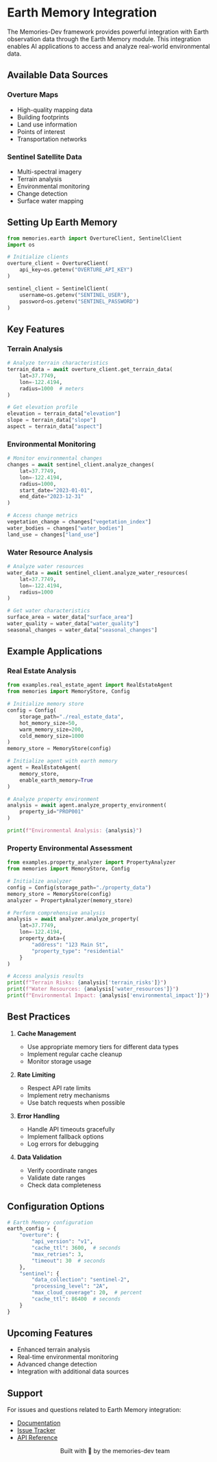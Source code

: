 # Earth Memory Integration

The Memories-Dev framework provides powerful integration with Earth observation data through the Earth Memory module. This integration enables AI applications to access and analyze real-world environmental data.

## Available Data Sources

### Overture Maps
- High-quality mapping data
- Building footprints
- Land use information
- Points of interest
- Transportation networks

### Sentinel Satellite Data
- Multi-spectral imagery
- Terrain analysis
- Environmental monitoring
- Change detection
- Surface water mapping

## Setting Up Earth Memory

```python
from memories.earth import OvertureClient, SentinelClient
import os

# Initialize clients
overture_client = OvertureClient(
    api_key=os.getenv("OVERTURE_API_KEY")
)

sentinel_client = SentinelClient(
    username=os.getenv("SENTINEL_USER"),
    password=os.getenv("SENTINEL_PASSWORD")
)
```

## Key Features

### Terrain Analysis
```python
# Analyze terrain characteristics
terrain_data = await overture_client.get_terrain_data(
    lat=37.7749,
    lon=-122.4194,
    radius=1000  # meters
)

# Get elevation profile
elevation = terrain_data["elevation"]
slope = terrain_data["slope"]
aspect = terrain_data["aspect"]
```

### Environmental Monitoring
```python
# Monitor environmental changes
changes = await sentinel_client.analyze_changes(
    lat=37.7749,
    lon=-122.4194,
    radius=1000,
    start_date="2023-01-01",
    end_date="2023-12-31"
)

# Access change metrics
vegetation_change = changes["vegetation_index"]
water_bodies = changes["water_bodies"]
land_use = changes["land_use"]
```

### Water Resource Analysis
```python
# Analyze water resources
water_data = await sentinel_client.analyze_water_resources(
    lat=37.7749,
    lon=-122.4194,
    radius=1000
)

# Get water characteristics
surface_area = water_data["surface_area"]
water_quality = water_data["water_quality"]
seasonal_changes = water_data["seasonal_changes"]
```

## Example Applications

### Real Estate Analysis
```python
from examples.real_estate_agent import RealEstateAgent
from memories import MemoryStore, Config

# Initialize memory store
config = Config(
    storage_path="./real_estate_data",
    hot_memory_size=50,
    warm_memory_size=200,
    cold_memory_size=1000
)
memory_store = MemoryStore(config)

# Initialize agent with earth memory
agent = RealEstateAgent(
    memory_store,
    enable_earth_memory=True
)

# Analyze property environment
analysis = await agent.analyze_property_environment(
    property_id="PROP001"
)

print(f"Environmental Analysis: {analysis}")
```

### Property Environmental Assessment
```python
from examples.property_analyzer import PropertyAnalyzer
from memories import MemoryStore, Config

# Initialize analyzer
config = Config(storage_path="./property_data")
memory_store = MemoryStore(config)
analyzer = PropertyAnalyzer(memory_store)

# Perform comprehensive analysis
analysis = await analyzer.analyze_property(
    lat=37.7749,
    lon=-122.4194,
    property_data={
        "address": "123 Main St",
        "property_type": "residential"
    }
)

# Access analysis results
print(f"Terrain Risks: {analysis['terrain_risks']}")
print(f"Water Resources: {analysis['water_resources']}")
print(f"Environmental Impact: {analysis['environmental_impact']}")
```

## Best Practices

1. **Cache Management**
   - Use appropriate memory tiers for different data types
   - Implement regular cache cleanup
   - Monitor storage usage

2. **Rate Limiting**
   - Respect API rate limits
   - Implement retry mechanisms
   - Use batch requests when possible

3. **Error Handling**
   - Handle API timeouts gracefully
   - Implement fallback options
   - Log errors for debugging

4. **Data Validation**
   - Verify coordinate ranges
   - Validate date ranges
   - Check data completeness

## Configuration Options

```python
# Earth Memory configuration
earth_config = {
    "overture": {
        "api_version": "v1",
        "cache_ttl": 3600,  # seconds
        "max_retries": 3,
        "timeout": 30  # seconds
    },
    "sentinel": {
        "data_collection": "sentinel-2",
        "processing_level": "2A",
        "max_cloud_coverage": 20,  # percent
        "cache_ttl": 86400  # seconds
    }
}
```

## Upcoming Features

- Enhanced terrain analysis
- Real-time environmental monitoring
- Advanced change detection
- Integration with additional data sources

## Support

For issues and questions related to Earth Memory integration:
- [Documentation](docs/earth_memory.md)
- [Issue Tracker](https://github.com/yourusername/memories-dev/issues)
- [API Reference](docs/api_reference.md)

<p align="center">Built with 💜 by the memories-dev team</p> 